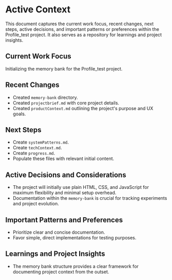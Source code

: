 # Active Context

This document captures the current work focus, recent changes, next steps, active decisions, and important patterns or preferences within the Profile_test project. It also serves as a repository for learnings and project insights.

## Current Work Focus
Initializing the memory bank for the Profile_test project.

## Recent Changes
- Created `memory-bank` directory.
- Created `projectbrief.md` with core project details.
- Created `productContext.md` outlining the project's purpose and UX goals.

## Next Steps
- Create `systemPatterns.md`.
- Create `techContext.md`.
- Create `progress.md`.
- Populate these files with relevant initial content.

## Active Decisions and Considerations
- The project will initially use plain HTML, CSS, and JavaScript for maximum flexibility and minimal setup overhead.
- Documentation within the `memory-bank` is crucial for tracking experiments and project evolution.

## Important Patterns and Preferences
- Prioritize clear and concise documentation.
- Favor simple, direct implementations for testing purposes.

## Learnings and Project Insights
- The memory bank structure provides a clear framework for documenting project context from the outset.
